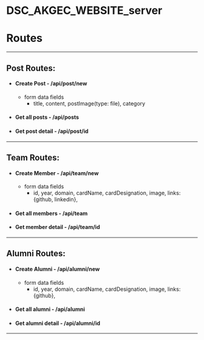 # DSC_AKGEC_WEBSITE_server

# Routes
----
## Post Routes:
  - #### Create Post - /api/post/new
    - form data fields
      - title, content, postImage(type: file), category
  - #### Get all posts - /api/posts
  - #### Get post detail - /api/post/id
---
## Team Routes:
  - #### Create Member - /api/team/new
    - form data fields
      - id, year, domain, cardName, cardDesignation, image, links: {github, linkedin},
  - #### Get all members - /api/team
  - #### Get member detail - /api/team/id
---  
## Alumni Routes:
  - #### Create Alumni - /api/alumni/new
    - form data fields
      - id, year, domain, cardName, cardDesignation, image, links: {github},
  - #### Get all alumni - /api/alumni
  - #### Get alumni detail - /api/alumni/id
---
